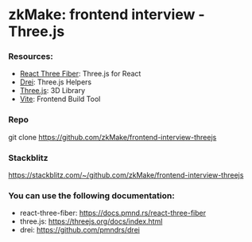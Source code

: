 # zkMake: frontend interview - Three.js

### Resources:

- [React Three Fiber](https://docs.pmnd.rs/react-three-fiber/): Three.js for React
- [Drei](https://github.com/pmndrs/drei): Three.js Helpers
- [Three.js](https://threejs.org): 3D Library
- [Vite](https://vitejs.dev): Frontend Build Tool

### Repo

git clone https://github.com/zkMake/frontend-interview-threejs

### Stackblitz

https://stackblitz.com/~/github.com/zkMake/frontend-interview-threejs

### You can use the following documentation:

- react-three-fiber: https://docs.pmnd.rs/react-three-fiber
- three.js: https://threejs.org/docs/index.html
- drei: https://github.com/pmndrs/drei
